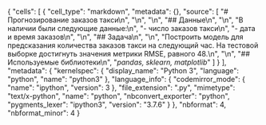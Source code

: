 {
 "cells": [
  {
   "cell_type": "markdown",
   "metadata": {},
   "source": [
    "# Прогнозирование заказов такси\n",
    "\n",
    "\n",
    "## Данные\n",
    "\n",
    "В наличии были следующие данные:\n",
    "- число заказов такси\n",
    "- дата и время заказов\n",
    "\n",
    "## Задача\n",
    "\n",
    "Построить модель для предсказания количества заказов такси на следующий час. На тестовой выборке достигнуть значения метрики RMSE, равного 48.\n",
    "\n",
    "## Используемые библиотеки\n",
    "*pandas, sklearn, matplotlib*"
   ]
  }
 ],
 "metadata": {
  "kernelspec": {
   "display_name": "Python 3",
   "language": "python",
   "name": "python3"
  },
  "language_info": {
   "codemirror_mode": {
    "name": "ipython",
    "version": 3
   },
   "file_extension": ".py",
   "mimetype": "text/x-python",
   "name": "python",
   "nbconvert_exporter": "python",
   "pygments_lexer": "ipython3",
   "version": "3.7.6"
  }
 },
 "nbformat": 4,
 "nbformat_minor": 4
}
